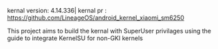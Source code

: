 kernal version: 4.14.336|
kernal pr : https://github.com/LineageOS/android_kernel_xiaomi_sm6250

This project aims to build the kernal with SuperUser privilages 
using the guide to integrate KernelSU for non-GKI kernels